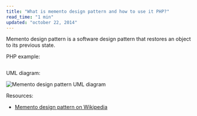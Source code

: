 ```yaml
---
title: "What is memento design pattern and how to use it PHP?"
read_time: "1 min"
updated: "october 22, 2014"
---
```


Memento design pattern is a software design pattern that restores an object to its previous state.

PHP example:

```php

```

UML diagram:

![Memento design pattern UML diagram](../../../images/design-patterns/memento.png "Memento design pattern UML diagram")

Resources:

* [Memento design pattern on Wikipedia](http://en.wikipedia.org/wiki/Memento_pattern)
